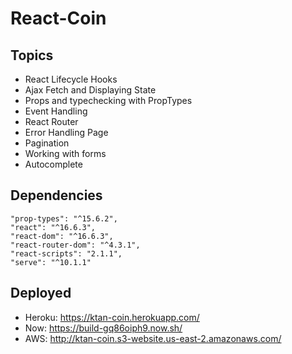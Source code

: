 # React-Coin

## Topics
- React Lifecycle Hooks
- Ajax Fetch and Displaying State
- Props and typechecking with PropTypes
- Event Handling
- React Router
- Error Handling Page
- Pagination
- Working with forms
- Autocomplete

## Dependencies
```
"prop-types": "^15.6.2",
"react": "^16.6.3",
"react-dom": "^16.6.3",
"react-router-dom": "^4.3.1",
"react-scripts": "2.1.1",
"serve": "^10.1.1"
```

## Deployed
- Heroku: https://ktan-coin.herokuapp.com/ 
- Now: https://build-gq86oiph9.now.sh/
- AWS: http://ktan-coin.s3-website.us-east-2.amazonaws.com/ 